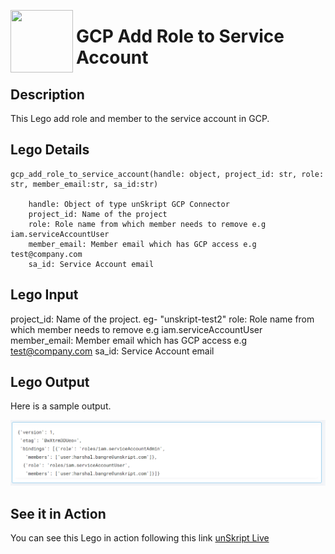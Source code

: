 [<img align="left" src="https://unskript.com/assets/favicon.png" width="100" height="100" style="padding-right: 5px">](https://unskript.com/assets/favicon.png) 
<h1>GCP Add Role to Service Account</h1>

## Description
This Lego add role and member to the service account in GCP.

## Lego Details

    gcp_add_role_to_service_account(handle: object, project_id: str, role: str, member_email:str, sa_id:str)

        handle: Object of type unSkript GCP Connector
        project_id: Name of the project
        role: Role name from which member needs to remove e.g iam.serviceAccountUser
        member_email: Member email which has GCP access e.g test@company.com
        sa_id: Service Account email

## Lego Input
project_id: Name of the project. eg- "unskript-test2"
role: Role name from which member needs to remove e.g iam.serviceAccountUser
member_email: Member email which has GCP access e.g test@company.com
sa_id: Service Account email

## Lego Output
Here is a sample output.

<img src="./1.png">

## See it in Action

You can see this Lego in action following this link [unSkript Live](https://us.app.unskript.io)